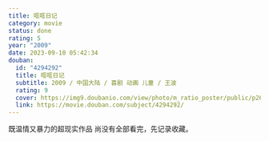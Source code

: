 ```yaml
---
title: 哐哐日记
category: movie
status: done
rating: 5
year: "2009"
date: 2023-09-10 05:42:34
douban:
  id: "4294292"
  title: 哐哐日记
  subtitle: 2009 / 中国大陆 / 喜剧 动画 儿童 / 王波
  rating: 9
  cover: https://img9.doubanio.com/view/photo/m_ratio_poster/public/p2629948076.jpg
  link: https://movie.douban.com/subject/4294292/
---
```


既温情又暴力的超现实作品 尚没有全部看完，先记录收藏。
